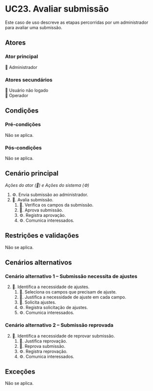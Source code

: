 # UC23. Avaliar submissão

Este caso de uso descreve as etapas percorridas por um administrador para avaliar uma submissão.

## Atores

### Ator principal
💼 Administrador

### Atores secundários
👤 Usuário não logado  
👷 Operador

## Condições

### Pré-condições
Não se aplica.

### Pós-condições
Não se aplica.

## Cenário principal
_Ações do ator (💼) e Ações do sistema (⚙️)_

1. ⚙️. Envia submissão ao administrador.
2. 💼. Avalia submissão.
   1. 💼. Verifica os campos da submissão.
   2. 💼. Aprova submissão.
   3. ⚙️. Registra aprovação.
   4. ⚙️. Comunica interessados.

## Restrições e validações
Não se aplica.

## Cenários alternativos
### Cenário alternativo 1 – Submissão necessita de ajustes
2. 💼. Identifica a necessidade de ajustes.
   1. 💼. Seleciona os campos que precisam de ajuste.
   2. 💼. Justifica a necessidade de ajuste em cada campo.
   3. 💼. Solicita ajustes.
   4. ⚙️. Registra solicitação de ajustes.
   5. ⚙️. Comunica interessados.

### Cenário alternativo 2 – Submissão reprovada
2. 💼. Identifica a necessidade de reprovar submissão.
   1. 💼. Justifica reprovação.
   2. 💼. Reprova submissão.
   3. ⚙️. Registra reprovação.
   4. ⚙️. Comunica interessados.

## Exceções
Não se aplica.
